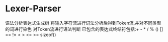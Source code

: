 # Lexer-Parser
语法分析表达式生成树
将输入字符流进行词法分析后得到Token流,并对不同类型的词进行染色
对Token流进行语法判断
已包含的表达式终结符包括:+ - * / % () [] == != < > <= >= sizeof()
